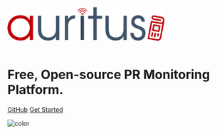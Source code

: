 <img src='logo.png' width = "70%"/>

<br/>
<br/>

# Free, Open-source PR Monitoring Platform.

[GitHub](https://github.com/JohnCoene/auritus)
[Get Started](guide)

![color](#f0f0f0)
